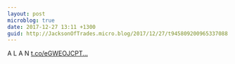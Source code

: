 ```yaml
---
layout: post
microblog: true
date: 2017-12-27 13:11 +1300
guid: http://JacksonOfTrades.micro.blog/2017/12/27/t945809200965337088.html
---
```

A L A N [t.co/eGWEOJCPT...](https://t.co/eGWEOJCPTj)
